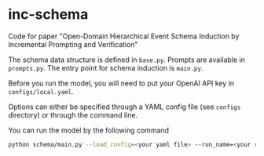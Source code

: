 # inc-schema
Code for paper "Open-Domain Hierarchical Event Schema Induction by Incremental Prompting and Verification"


The schema data structure is defined in `base.py`. 
Prompts are available in `prompts.py`.
The entry point for schema induction is `main.py`.



Before you run the model, you will need to put your OpenAI API key in `configs/local.yaml`.

Options can either be specified through a YAML config file (see `configs` directory) or through the command line. 


You can run the model by the following command 
```bash
python schema/main.py --load_config=<your yaml file> --run_name=<your run name> --use_retrieval --use_cache
```